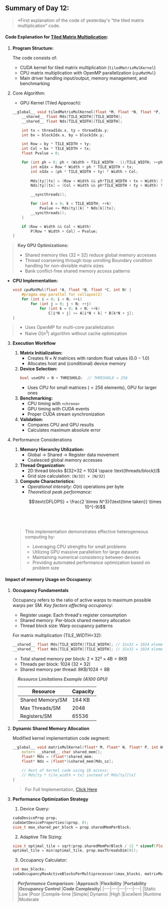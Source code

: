 ## Summary of Day 12:

 > *First explanation of the code  of yesterday's "the tiled matrix multiplication" code.

#### Code Explanation for [Tiled Matrix Multiplication](../Day_11/tiled_mat_mul.cu):

1. **Program Structure:** 

    The code consists of:
    - CUDA kernel for tiled matrix multiplication (`tiledMatrixMulKernel`)
    - CPU matrix multiplication with OpenMP parallelization (`cpuMatMul`)
    - Main driver handling input/output, memory management, and benchmarking

2. Core Algorithm:

    - GPU Kernel (Tiled Approach):

    ```cpp
    __global__ void tiledMatrixMulKernel(float *M, float *N, float *P, int Width) {
        __shared__ float Mds[TILE_WIDTH][TILE_WIDTH];
        __shared__ float Nds[TILE_WIDTH][TILE_WIDTH];

        int tx = threadIdx.x, ty = threadIdx.y;
        int bx = blockIdx.x, by = blockIdx.y;

        int Row = by * TILE_WIDTH + ty;
        int Col = bx * TILE_WIDTH + tx;
        float Pvalue = 0;

        for (int ph = 0; ph < (Width + TILE_WIDTH - 1)/TILE_WIDTH; ++ph) {
            int mIdx = Row * Width + ph * TILE_WIDTH + tx;
            int nIdx = (ph * TILE_WIDTH + ty) * Width + Col;
            
            Mds[ty][tx] = (Row < Width && ph*TILE_WIDTH + tx < Width) ? M[mIdx] : 0;
            Nds[ty][tx] = (Col < Width && ph*TILE_WIDTH + ty < Width) ? N[nIdx] : 0;

            __syncthreads();

            for (int k = 0; k < TILE_WIDTH; ++k)
                Pvalue += Mds[ty][k] * Nds[k][tx];
            __syncthreads();
        }

        if (Row < Width && Col < Width)
            P[Row * Width + Col] = Pvalue;
    }
    ```
> **Key GPU Optimizations:**
> - Shared memory tiles $(32\times32)$ reduce global memory accesses
> - Thread coarsening through loop unrolling
Boundary condition handling for non-divisible matrix sizes
> - Bank conflict-free shared memory access patterns

- **CPU Implementation:**

    ```cpp
    void cpuMatMul(float *A, float *B, float *C, int N) {
        #pragma omp parallel for collapse(2)
        for (int i = 0; i < N; ++i)
            for (int j = 0; j < N; ++j)
                for (int k = 0; k < N; ++k)
                    C[i*N + j] += A[i*N + k] * B[k*N + j];
    }
    ```
> - Uses OpenMP for multi-core parallelization
> - Naive $O(n^3)$ algorithm without cache optimization

3. **Execution Workflow**
    1. **Matrix Initialization:**
        - Creates $N×N$ matrices with random float values $(0.0-1.0)$
        - Allocates host and (conditional) device memory
    2. **Device Selection:**
        ```cpp
        bool useGPU = N > THRESHOLD;  // THRESHOLD = 256
        ```
        - Uses CPU for small matrices ($<256$ elements), GPU for larger ones
    3. **Benchmarking:**
        - CPU timing with `<chrono>`
        - GPU timing with CUDA events
        - Proper CUDA stream synchronization
    4. **Validation:**
        - Compares CPU and GPU results
        - Calculates maximum absolute error

4. Performance Considerations
    1. **Memory Hierarchy Utilization:**
        - Global → Shared → Register data movement
        - Coalesced global memory accesses
    2. **Thread Organization:**
        - 2D thread blocks $(32×32 = 1024 \space \text{threads/block})$
        - Grid size calculation: `⌈N/32⌉ × ⌈N/32⌉`
    3. **Compute Characteristics:**
        - *Operational intensity:* $O(n)$ operations per byte
        - *Theoretical peak performance:*
            ```math
            \text{GFLOPS} = \frac{2 \times N^3}{\text{time taken}} \times 10^{-9}
            ```
    <br><br>
    > This implementation demonstrates effective heterogeneous computing by:
    >- Leveraging CPU strengths for small problems
    >- Utilizing GPU massive parallelism for large datasets
    >- Maintaining numerical consistency between devices
    >- Providing automated performance optimization based on problem size


#### Impact of memory Usage on Occupancy:

1. **Occupancy Fundamentals**

    Occupancy refers to the ratio of active warps to maximum possible warps per SM. _Key factors affecting occupancy_:
    - Register usage: Each thread's register consumption
    - Shared memory: Per-block shared memory allocation
    - Thread block size: Warp occupancy patterns
    
    For matrix multiplication (TILE_WIDTH=32):
    ```cpp
    __shared__ float Mds[TILE_WIDTH][TILE_WIDTH]; // 32x32 = 1024 elements
    __shared__ float Nds[TILE_WIDTH][TILE_WIDTH]; // 32x32 = 1024 elements
    ```
    - Total shared memory per block: $2 \times 32² \times 4\text{B} = 8\text{KB}$
    - Threads per block: $1024$ $(32 \times 32)$
    - Shared memory per thread: $8\text{KB} / 1024 = 8\text{B}$


> ***Resource Limitations Example (A100 GPU)***
>
>   |Resource|Capacity|
>    |---|---|
>   |Shared Memory/SM	|164 KB|
>   |Max Threads/SM	|2048|
>   |Registers/SM	|65536|

2. **Dynamic Shared Memory Allocation**

    Modified kernel implementation code segment:
    ```cpp
    __global__ void matrixMulKernel(float* M, float* N, float* P, int Width, size_t Mds_sz, size_t Nds_sz) {
        extern __shared__ char shared_mem[];
        float* Mds = (float*)shared_mem;
        float* Nds = (float*)&shared_mem[Mds_sz];
        
        // Rest of kernel code using 1D access:
        // Mds[ty * tile_width + tx] instead of Mds[ty][tx]
    }
    ```
    > For Full Implementation, [Click Here](./Day_12_updated_code.cu)

3. **Performance Optimization Strategy**

    1. Device Query:
    ```cpp
    cudaDeviceProp prop;
    cudaGetDeviceProperties(&prop, 0);
    size_t max_shared_per_block = prop.sharedMemPerBlock;
    ```

    2. Adaptive Tile Sizing:
    ```cpp
    size_t optimal_tile = sqrt(prop.sharedMemPerBlock / (2 * sizeof(float)));
    optimal_tile = min(optimal_tile, prop.maxThreadsDim[0]);
    ```

    3. Occupancy Calculator:
    ```cpp
    int max_blocks;
    cudaOccupancyMaxActiveBlocksPerMultiprocessor(&max_blocks, matrixMulKernel, threads_per_block, shared_mem_size);
    ```

> ***Performance Comparison:***
> |**Approach**	|**Flexibility**	|**Portability**	|**Occupancy Control**	|**Code Complexity**|
> |---|---|---|---|---|
>|Static	|Low	|Poor	|Compile-time	|Simple|
>Dynamic	|High	|Excellent	|Runtime	|Moderate